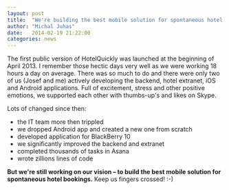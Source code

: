 ```yaml
---
layout: post
title:  "We're building the best mobile solution for spontaneous hotel bookings"
author:	"Michal Juhas"
date:   2014-02-19 21:22:00
categories: news
---
```


The first public version of HotelQuickly was launched at the beginning of April 2013. I remember those hectic days very well as we were working 18 hours a day on average. There was so much to do and there were only two of us (Josef and me) actively developing the backend, hotel extranet, iOS and Android applications. Full of excitement, stress and other positive emotions, we supported each other with thumbs-up's and likes on Skype.

Lots of changed since then:

* the IT team more then trippled
* we dropped Android app and created a new one from scratch
* developed application for BlackBerry 10
* we significantly improved the backend and extranet
* completed thousands of tasks in Asana
* wrote zillions lines of code

**But we're still working on our vision &ndash; to build the best mobile solution for spontaneous hotel bookings.** Keep us fingers crossed! :-)